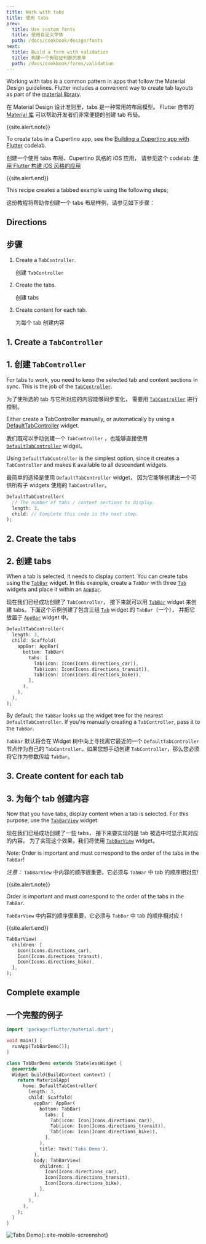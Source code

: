 ```yaml
---
title: Work with tabs
title: 使用 tabs
prev:
  title: Use custom fonts
  title: 使用自定义字体
  path: /docs/cookbook/design/fonts
next:
  title: Build a form with validation
  title: 构建一个有验证判断的表单
  path: /docs/cookbook/forms/validation
---
```


Working with tabs is a common pattern in apps that follow the Material Design
guidelines. Flutter includes a convenient way to create tab layouts as part of
the [material library]({{site.api}}/flutter/material/material-library.html).

在 Material Design 设计准则里，tabs 是一种常用的布局模型。
Flutter 自带的 [Material 库]({{site.api}}/flutter/material/material-library.html) 
可以帮助开发者们非常便捷的创建 tab 布局。

{{site.alert.note}}

  To create tabs in a Cupertino app, see the
  [Building a Cupertino app with
  Flutter](https://codelabs.developers.google.com/codelabs/flutter-cupertino)
  codelab.
  
  创建一个使用 tabs 布局、Cupertino 风格的 iOS 应用，
  请参见这个 codelab: 
  [使用 Flutter 构建 iOS 风格的应用](https://codelabs.flutter.cn/codelabs/flutter-cupertino-cn/index.html)
  
{{site.alert.end}}

This recipe creates a tabbed example using the following steps;

这份教程将帮助你创建一个 tabs 布局样例，请参见如下步骤：

## Directions

## 步骤

  1. Create a `TabController`.
     
     创建 `TabController`
  
  2. Create the tabs.
    
     创建 tabs
     
  3. Create content for each tab.
    
     为每个 tab 创建内容

## 1. Create a `TabController`

## 1. 创建 `TabController`

For tabs to work, you need to keep the selected tab and content
sections in sync. This is the job of the
[`TabController`]({{site.api}}/flutter/material/TabController-class.html).

为了使所选的 tab 与它所对应的内容能够同步变化，
需要用 [`TabController`]({{site.api}}/flutter/material/TabController-class.html) 进行控制。

Either create a TabController manually, or automatically by using a
[DefaultTabController]({{site.api}}/flutter/material/DefaultTabController-class.html)
widget.

我们既可以手动创建一个 `TabController` ，也能够直接使用
[`DefaultTabController`]({{site.api}}/flutter/material/DefaultTabController-class.html) widget。

Using `DefaultTabController` is the simplest option, since it
creates a `TabController` and makes it available to all descendant widgets.

最简单的选择是使用 `DefaultTabController` widget，
因为它能够创建出一个可供所有子 widgets 使用的 `TabController`。


<!-- skip -->
```dart
DefaultTabController(
  // The number of tabs / content sections to display.
  length: 3,
  child: // Complete this code in the next step.
);
```

## 2. Create the tabs

## 2. 创建 tabs 

When a tab is selected, it needs to display content.
You can create tabs using the
[`TabBar`]({{site.api}}/flutter/material/TabController-class.html)
widget. In this example, create a `TabBar` with three
[`Tab`]({{site.api}}/flutter/material/Tab-class.html)
widgets and place it within an
[`AppBar`]({{site.api}}/flutter/material/AppBar-class.html).

现在我们已经成功创建了 `TabController`，
接下来就可以用 [`TabBar`]({{site.api}}/flutter/material/TabController-class.html) widget
来创建 tabs。下面这个示例创建了包含三组
[`Tab`]({{site.api}}/flutter/material/Tab-class.html) widget 的 `TabBar`（一个），
并把它放置于 [`AppBar`]({{site.api}}/flutter/material/AppBar-class.html) widget 中。

<!-- skip -->
```dart
DefaultTabController(
  length: 3,
  child: Scaffold(
    appBar: AppBar(
      bottom: TabBar(
        tabs: [
          Tab(icon: Icon(Icons.directions_car)),
          Tab(icon: Icon(Icons.directions_transit)),
          Tab(icon: Icon(Icons.directions_bike)),
        ],
      ),
    ),
  ),
);
```

By default, the `TabBar` looks up the widget tree for the nearest
`DefaultTabController`. If you're manually creating a `TabController`,
pass it to the `TabBar`.

`TabBar` 默认将会在 Widget 树中向上寻找离它最近的一个 `DefaultTabController` 节点作为自己的 `TabController`。如果您想手动创建 `TabController`，那么您必须将它作为参数传给 `TabBar`。

## 3. Create content for each tab

## 3. 为每个 tab 创建内容

Now that you have tabs, display content when a tab is selected.
For this purpose, use the
[`TabBarView`]({{site.api}}/flutter/material/TabBarView-class.html) widget.

现在我们已经成功创建了一些 tabs，
接下来要实现的是 tab 被选中时显示其对应的内容。
为了实现这个效果，我们将使用
[`TabBarView`]({{site.api}}/flutter/material/TabBarView-class.html) widget。

*Note:* Order is important and must correspond to the order of the tabs in the
`TabBar`!

*注意：* `TabBarView` 中内容的顺序很重要，它必须与 `TabBar` 中 tab 的顺序相对应!

{{site.alert.note}}

  Order is important and must correspond to the order of the tabs in the
  `TabBar`.
  
  `TabBarView` 中内容的顺序很重要，它必须与 `TabBar` 中 tab 的顺序相对应！

{{site.alert.end}}



<!-- skip -->
```dart
TabBarView(
  children: [
    Icon(Icons.directions_car),
    Icon(Icons.directions_transit),
    Icon(Icons.directions_bike),
  ],
);
```

## Complete example

## 一个完整的例子

```dart
import 'package:flutter/material.dart';

void main() {
  runApp(TabBarDemo());
}

class TabBarDemo extends StatelessWidget {
  @override
  Widget build(BuildContext context) {
    return MaterialApp(
      home: DefaultTabController(
        length: 3,
        child: Scaffold(
          appBar: AppBar(
            bottom: TabBar(
              tabs: [
                Tab(icon: Icon(Icons.directions_car)),
                Tab(icon: Icon(Icons.directions_transit)),
                Tab(icon: Icon(Icons.directions_bike)),
              ],
            ),
            title: Text('Tabs Demo'),
          ),
          body: TabBarView(
            children: [
              Icon(Icons.directions_car),
              Icon(Icons.directions_transit),
              Icon(Icons.directions_bike),
            ],
          ),
        ),
      ),
    );
  }
}
```

![Tabs Demo](/images/cookbook/tabs.gif){:.site-mobile-screenshot}
